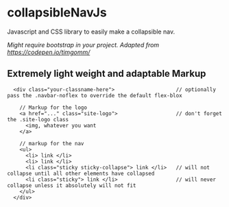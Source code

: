 # collapsibleNavJs
Javascript and CSS library to easily make a collapsible nav.

_Might require bootstrap in your project._
_Adapted from https://codepen.io/timgomm/_

## Extremely light weight and adaptable Markup

```  
  <div class="your-classname-here">                    // optionally pass the .navbar-noflex to override the default flex-blox

    // Markup for the logo
    <a href="..." class="site-logo">                   // don't forget the .site-logo class
      <img, whatever you want
    </a>

    // markup for the nav
    <ul>
      <li> link </li>
      <li> link </li>
      <li class="sticky sticky-collapse"> link </li>   // will not collapse until all other elements have collapsed
      <li class="sticky"> link </li>                   // will never collapse unless it absolutely will not fit
    </ul>
  </div>
  ```
  
